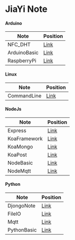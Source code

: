 # JiaYi Note

#### Arduino
|Note|Position|
|---|---|
|NFC_DHT|[Link](https://github.com/Plusone7/learnNote/blob/master/arduino_note/NFC_DHT.md)|
|ArduinoBasic|[Link](https://github.com/Plusone7/learnNote/blob/master/arduino_note/arduinoBasic.md)|
|RaspberryPi|[Link](https://github.com/Plusone7/learnNote/blob/master/arduino_note/onRaspberryPI.md)|

#### Linux
|Note|Position|
|---|---|
|CommandLine|[Link](https://github.com/Plusone7/learnNote/blob/master/cmdline_note/cmd.md)|

#### NodeJs
|Note|Position|
|---|---|
|Express|[Link](https://github.com/Plusone7/learnNote/blob/master/nodejs_note/express.md)|
|KoaFramework|[Link](https://github.com/Plusone7/learnNote/blob/master/nodejs_note/koa_framework.md)|
|KoaMongo|[Link](https://github.com/Plusone7/learnNote/blob/master/nodejs_note/koa_mongo.md)|
|KoaPost|[Link](https://github.com/Plusone7/learnNote/blob/master/nodejs_note/koa_post.md)|
|NodeBasic|[Link](https://github.com/Plusone7/learnNote/blob/master/nodejs_note/nodeBasic.md)|
|NodeMqtt|[Link](https://github.com/Plusone7/learnNote/blob/master/nodejs_note/nodeMqtt.md)|

#### Python
|Note|Position|
|---|---|
|DjongoNote|[Link](https://github.com/Plusone7/learnNote/blob/master/python_note/djongoNote.md)|
|FileIO|[Link](https://github.com/Plusone7/learnNote/blob/master/python_note/file_IO.md)|
|Mqtt|[Link](https://github.com/Plusone7/learnNote/blob/master/python_note/mqtt.md)|
|PythonBasic|[Link](https://github.com/Plusone7/learnNote/blob/master/python_note/pythonbasic.md)|
